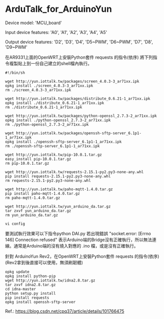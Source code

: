 # ArduTalk_for_ArduinoYun

Device model: 'MCU_board'


Input device features: 'A0', 'A1', 'A2', 'A3', 'A4', 'A5'


Output device features: 'D2', 'D3', 'D4', 'D5\~PWM', 'D6\~PWM', 'D7', 'D8', 'D9\~PWM'


在AR9331上面的OpenWRT上安裝Python套件 requests 的指令(依序)
將下列指令複製貼上到一份自己建立的shell檔內執行。

```
#!/bin/sh

wget http://yun.iottalk.tw/packages/screen_4.0.3-3_ar71xx.ipk
opkg install ./screen_4.0.3-3_ar71xx.ipk
rm ./screen_4.0.3-3_ar71xx.ipk

wget http://yun.iottalk.tw/packages/distribute_0.6.21-1_ar71xx.ipk
opkg install ./distribute_0.6.21-1_ar71xx.ipk
rm ./distribute_0.6.21-1_ar71xx.ipk

wget http://yun.iottalk.tw/packages/python-openssl_2.7.3-2_ar71xx.ipk
opkg install ./python-openssl_2.7.3-2_ar71xx.ipk
rm ./python-openssl_2.7.3-2_ar71xx.ipk

wget http://yun.iottalk.tw/packages/openssh-sftp-server_6.1p1-1_ar71xx.ipk
opkg install ./openssh-sftp-server_6.1p1-1_ar71xx.ipk
rm ./openssh-sftp-server_6.1p1-1_ar71xx.ipk

wget http://yun.iottalk.tw/pip-10.0.1.tar.gz
easy_install pip-10.0.1.tar.gz
rm pip-10.0.1.tar.gz

wget http://yun.iottalk.tw/requests-2.15.1-py2.py3-none-any.whl
pip install requests-2.15.1-py2.py3-none-any.whl
rm requests-2.15.1-py2.py3-none-any.whl

wget http://yun.iottalk.tw/paho-mqtt-1.4.0.tar.gz
pip install paho-mqtt-1.4.0.tar.gz
rm paho-mqtt-1.4.0.tar.gz

wget http://yun.iottalk.tw/yun_arduino_da.tar.gz
tar zxvf yun_arduino_da.tar.gz
rm yun_arduino_da.tar.gz

vi config

```

要測試執行效果可以下指令python DAI.py
若出現錯誤 "socket.error: [Errno 146] Connection refused"
表示Arduino端的Bridge沒有正確執行，所以無法連線。通常是Arduino端的沒有燒入對應的 .ino 檔，或是沒有正確執行。



針對 ArduinoYun Rev2，在OpenWRT上安裝Python套件 requests 的指令(依序) (Rev2拿到後直接可以使用，無須刷韌體)
        
    opkg update
    opkg install python-pip 
    wget http://yun.iottalk.tw/idna2.8.tar.gz
    tar zxvf idna2.8.tar.gz
    cd idna-master
    python setup.py install
    pip install requests
    opkg install openssh-sftp-server



Ref.: https://blog.csdn.net/cpq37/article/details/101766475
